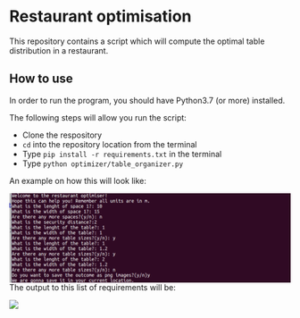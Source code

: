 # Restaurant optimisation

This repository contains a script which will compute the optimal table distribution in a restaurant.

## How to use

In order to run the program, you should have Python3.7 (or more) installed. 

The following steps will allow you run the script:

* Clone the respository
* `cd` into the repository location from the terminal
* Type `pip install -r requirements.txt` in the terminal
* Type `python optimizer/table_organizer.py`


An example on how this will look like:

<img src="terminal.png" align="left" />

The output to this list of requirements will be:

<img src="diagram\[10.0\,\ 15.0\].png" align="left" />
